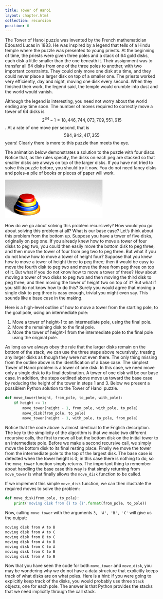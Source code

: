 ```yaml
---
title: Tower of Hanoi
layout: chapter.html
collection: recursion
position: 6
---
```


The Tower of Hanoi puzzle was invented by the French mathematician
Edouard Lucas in 1883. He was inspired by a legend that tells of a Hindu
temple where the puzzle was presented to young priests. At the beginning
of time, the priests were given three poles and a stack of 64 gold
disks, each disk a little smaller than the one beneath it. Their
assignment was to transfer all 64 disks from one of the three poles to
another, with two important constraints. They could only move one disk
at a time, and they could never place a larger disk on top of a smaller
one. The priests worked very efficiently, day and night, moving one disk
every second. When they finished their work, the legend said, the temple
would crumble into dust and the world would vanish.

Although the legend is interesting, you need not worry about the world
ending any time soon. The number of moves required to correctly move a
tower of 64 disks is $$2^{64}-1 = 18,446,744,073,709,551,615$$. At a rate
of one move per second, that is $$584,942,417,355$$ years! Clearly there
is more to this puzzle than meets the eye.

The animation below demonstrates a solution to the puzzle with four discs. Notice that, as
the rules specify, the disks on each peg are stacked so that smaller
disks are always on top of the larger disks. If you have not tried to
solve this puzzle before, you should try it now. You do not need fancy
disks and poles–a pile of books or pieces of paper will work.

![An animated solution of the Tower of Hanoi puzzle for four disks](figures/hanoi.gif)

How do we go about solving this problem recursively? How would you go
about solving this problem at all? What is our base case? Let’s think
about this problem from the bottom up. Suppose you have a tower of five
disks, originally on peg one. If you already knew how to move a tower of
four disks to peg two, you could then easily move the bottom disk to peg
three, and then move the tower of four from peg two to peg three. But
what if you do not know how to move a tower of height four? Suppose that
you knew how to move a tower of height three to peg three; then it would
be easy to move the fourth disk to peg two and move the three from peg
three on top of it. But what if you do not know how to move a tower of
three? How about moving a tower of two disks to peg two and then moving
the third disk to peg three, and then moving the tower of height two on
top of it? But what if you still do not know how to do this? Surely you
would agree that moving a single disk to peg three is easy enough,
trivial you might even say. This sounds like a base case in the making.

Here is a high-level outline of how to move a tower from the starting
pole, to the goal pole, using an intermediate pole:

1.  Move a tower of height-1 to an intermediate pole, using the
    final pole.
2.  Move the remaining disk to the final pole.
3.  Move the tower of height-1 from the intermediate pole to the final
    pole using the original pole.

As long as we always obey the rule that the larger disks remain on the
bottom of the stack, we can use the three steps above recursively,
treating any larger disks as though they were not even there. The only
thing missing from the outline above is the identification of a base
case. The simplest Tower of Hanoi problem is a tower of one disk. In
this case, we need move only a single disk to its final destination. A
tower of one disk will be our base case. In addition, the steps outlined
above move us toward the base case by reducing the height of the tower
in steps 1 and 3. Below we present a possiblem Python solution to the Tower of Hanoi puzzle.


```python
def move_tower(height, from_pole, to_pole, with_pole):
    if height >= 1:
        move_tower(height - 1, from_pole, with_pole, to_pole)
        move_disk(from_pole, to_pole)
        move_tower(height - 1, with_pole, to_pole, from_pole)
```

Notice that the code above is almost identical
to the English description. The key to the simplicity of the algorithm
is that we make two different recursive calls, the first to move all but the bottom disk on the
initial tower to an intermediate pole. Before we make a second recursive call, we simply move the
bottom disk to its final resting place. Finally we move the tower
from the intermediate pole to the top of the largest disk. The base case
is detected when the tower height is 0; in this case there is nothing to
do, so the `move_tower` function simply returns. The important thing to
remember about handling the base case this way is that simply returning
from `move_tower` is what finally allows the `move_disk` function to be
called.

If we implement this simple `move_disk` function, we can then illustrate the required moves to solve the problem:

```python
def move_disk(from_pole, to_pole):
    print('moving disk from {} to {}'.format(from_pole, to_pole))
```

Now, calling `move_tower` with the arguments `3, 'A', 'B', 'C'` will give us the output:

```
moving disk from A to B
moving disk from A to C
moving disk from B to C
moving disk from A to B
moving disk from C to A
moving disk from C to B
moving disk from A to B
```

Now that you have seen the code for both `move_tower` and `move_disk`, you
may be wondering why we do not have a data structure that explicitly
keeps track of what disks are on what poles. Here is a hint: if you were
going to explicitly keep track of the disks, you would probably use
three `Stack` objects, one for each pole. The answer is that Python
provides the stacks that we need implicitly through the call stack.
